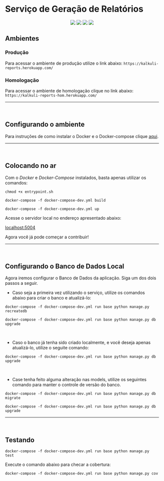 # Serviço de Geração de Relatórios   

<div style="text-align: center"> 

<a href="https://travis-ci.com/Kalkuli/2018.2-Kalkuli_Reports"><img src="https://travis-ci.org/Kalkuli/2018.2-Kalkuli_Reports.svg?branch=master" /></a>
<a href="https://codeclimate.com/github/Kalkuli/2018.2-Kalkuli_Reports/test_coverage"><img src="https://api.codeclimate.com/v1/badges/1f500530c8778423167f/test_coverage" /></a>
<a href="https://codeclimate.com/github/Kalkuli/2018.2-Kalkuli_Reports/maintainability"><img src="https://api.codeclimate.com/v1/badges/1f500530c8778423167f/maintainability" /></a>
<a href="https://opensource.org/licenses/GPL-3.0"><img src="https://img.shields.io/badge/license-GPL-%235DA8C1.svg"/></a>

 </div> 


## Ambientes

### Produção
Para acessar o ambiente de produção utilize o link abaixo: 
```https://kalkuli-reports.herokuapp.com/```

### Homologação
Para acessar o ambiente de homologação clique no link abaixo:
```https://kalkuli-reports-hom.herokuapp.com/```

***   

<br>

## Configurando o ambiente
Para instruções de como instalar o Docker e o Docker-compose clique [aqui](https://github.com/Kalkuli/2018.2-Kalkuli_Front-End/blob/master/README.md).

***   

<br>

## Colocando no ar
Com o _Docker_ e _Docker-Compose_ instalados, basta apenas utilizar os comandos:

```
chmod +x entrypoint.sh

docker-compose -f docker-compose-dev.yml build

docker-compose -f docker-compose-dev.yml up
```

Acesse o servidor local no endereço apresentado abaixo:


[localhost:5004](http://localhost:5004/)    

Agora você já pode começar a contribuir!

***   

<br>

## Configurando o Banco de Dados Local

Agora iremos configurar o Banco de Dados da aplicação. Siga um dos dois passos a seguir.

* Caso seja a primeira vez utilizando o serviço, utilize os comandos abaixo para criar o banco e atualizá-lo:


```
docker-compose -f docker-compose-dev.yml run base python manage.py recreatedb

docker-compose -f docker-compose-dev.yml run base python manage.py db upgrade
```

<br>

* Caso o banco já tenha sido criado localmente, e você deseja apenas atualizá-lo, utilize o seguite comando:

```
docker-compose -f docker-compose-dev.yml run base python manage.py db upgrade
```

<br>

* Case tenha feito alguma alteração nas models, utilize os seguintes comando para manter o controle de versão do banco.

```
docker-compose -f docker-compose-dev.yml run base python manage.py db migrate

docker-compose -f docker-compose-dev.yml run base python manage.py db upgrade
```

***

<br>

## Testando

```
docker-compose -f docker-compose-dev.yml run base python manage.py test
```  

Execute o comando abaixo para checar a cobertura:   

```
docker-compose -f docker-compose-dev.yml run base python manage.py cov   
```